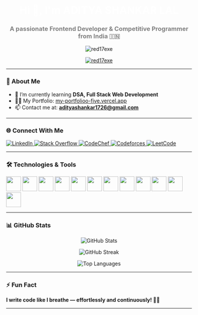 <h1 align="center" style="color:white;">Hi 👋, I'm ADITYA SHANKAR LAL</h1>
<h3 align="center" style="color:gray;">A passionate Frontend Developer & Competitive Programmer from India 🇮🇳</h3>

<p align="center">
  <img src="https://komarev.com/ghpvc/?username=red17exe&label=Profile%20views&color=ff69b4&style=flat-square" alt="red17exe" />
</p>

<p align="center">
  <a href="https://github.com/ryo-ma/github-profile-trophy">
    <img src="https://github-profile-trophy.vercel.app/?username=red17exe&theme=darkhub&no-frame=true&margin-w=10" alt="red17exe" />
  </a>
</p>

---

### 🌟 About Me
- 🌱 I’m currently learning **DSA, Full Stack Web Development**
- 👨‍💻 My Portfolio: [my-portfolioo-five.vercel.app](https://my-portfolioo-five.vercel.app/)
- 📫 Contact me at: **adityashankar1726@gmail.com**

---

### 🌐 Connect With Me
<p align="left">
  <a href="https://www.linkedin.com/in/aditya-shankar-lal-48b354320/" target="_blank">
    <img src="https://img.shields.io/badge/LinkedIn-0A66C2?style=for-the-badge&logo=linkedin&logoColor=white" alt="LinkedIn" />
  </a>
  <a href="https://stackoverflow.com/users/30871233/red-17" target="_blank">
    <img src="https://img.shields.io/badge/StackOverflow-F48024?style=for-the-badge&logo=stackoverflow&logoColor=white" alt="Stack Overflow" />
  </a>
  <a href="https://www.codechef.com/users/adiii_17" target="_blank">
    <img src="https://img.shields.io/badge/CodeChef-5B4638?style=for-the-badge&logo=codechef&logoColor=white" alt="CodeChef" />
  </a>
  <a href="https://codeforces.com/profile/adii__17" target="_blank">
    <img src="https://img.shields.io/badge/Codeforces-1F8ACB?style=for-the-badge&logo=codeforces&logoColor=white" alt="Codeforces" />
  </a>
  <a href="https://leetcode.com/aadi____17/" target="_blank">
    <img src="https://img.shields.io/badge/LeetCode-FFA116?style=for-the-badge&logo=leetcode&logoColor=black" alt="LeetCode" />
  </a>
</p>

---

### 🛠️ Technologies & Tools
<p align="left">
  <img src="https://cdn.jsdelivr.net/gh/devicons/devicon/icons/cplusplus/cplusplus-original.svg" width="40" height="40" />
  <img src="https://cdn.jsdelivr.net/gh/devicons/devicon/icons/java/java-original.svg" width="40" height="40" />
  <img src="https://cdn.jsdelivr.net/gh/devicons/devicon/icons/html5/html5-original.svg" width="40" height="40" />
  <img src="https://cdn.jsdelivr.net/gh/devicons/devicon/icons/css3/css3-original.svg" width="40" height="40" />
  <img src="https://cdn.jsdelivr.net/gh/devicons/devicon/icons/javascript/javascript-original.svg" width="40" height="40" />
  <img src="https://cdn.jsdelivr.net/gh/devicons/devicon/icons/react/react-original.svg" width="40" height="40" />
  <img src="https://cdn.jsdelivr.net/gh/devicons/devicon/icons/nodejs/nodejs-original.svg" width="40" height="40" />
  <img src="https://cdn.jsdelivr.net/gh/devicons/devicon/icons/express/express-original.svg" width="40" height="40" />
  <img src="https://cdn.jsdelivr.net/gh/devicons/devicon/icons/mongodb/mongodb-original.svg" width="40" height="40" />
  <img src="https://cdn.jsdelivr.net/gh/devicons/devicon/icons/github/github-original.svg" width="40" height="40" />
  <img src="https://cdn.jsdelivr.net/gh/devicons/devicon/icons/tailwindcss/tailwindcss-plain.svg" width="40" height="40" />
  <img src="https://cdn.jsdelivr.net/gh/devicons/devicon/icons/unrealengine/unrealengine-original.svg" width="40" height="40" />
</p>

---

### 📊 GitHub Stats
<p align="center">
  <img src="https://github-readme-stats.vercel.app/api?username=red17exe&show_icons=true&theme=radical&hide_border=false" alt="GitHub Stats" />
</p>

<p align="center">
  <img src="https://github-readme-streak-stats.herokuapp.com?user=red17exe&theme=radical&hide_border=false" alt="GitHub Streak" />
</p>

<p align="center">
  <img src="https://github-readme-stats.vercel.app/api/top-langs/?username=red17exe&layout=compact&theme=radical&hide_border=false" alt="Top Languages" />
</p>

---

### ⚡ Fun Fact
**I write code like I breathe — effortlessly and continuously! 🧠💡**

---

